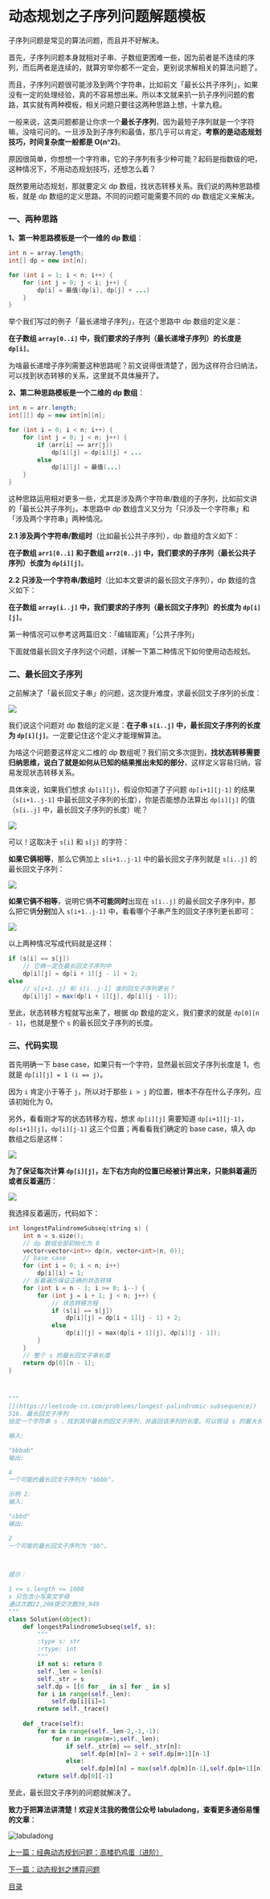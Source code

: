 # 动态规划之子序列问题解题模板

子序列问题是常见的算法问题，而且并不好解决。

首先，子序列问题本身就相对子串、子数组更困难一些，因为前者是不连续的序列，而后两者是连续的，就算穷举你都不一定会，更别说求解相关的算法问题了。

而且，子序列问题很可能涉及到两个字符串，比如前文「最长公共子序列」，如果没有一定的处理经验，真的不容易想出来。所以本文就来扒一扒子序列问题的套路，其实就有两种模板，相关问题只要往这两种思路上想，十拿九稳。

一般来说，这类问题都是让你求一个**最长子序列**，因为最短子序列就是一个字符嘛，没啥可问的。一旦涉及到子序列和最值，那几乎可以肯定，**考察的是动态规划技巧，时间复杂度一般都是 O(n^2)**。

原因很简单，你想想一个字符串，它的子序列有多少种可能？起码是指数级的吧，这种情况下，不用动态规划技巧，还想怎么着？

既然要用动态规划，那就要定义 dp 数组，找状态转移关系。我们说的两种思路模板，就是 dp 数组的定义思路。不同的问题可能需要不同的 dp 数组定义来解决。

### 一、两种思路

**1、第一种思路模板是一个一维的 dp 数组**：

```java
int n = array.length;
int[] dp = new int[n];

for (int i = 1; i < n; i++) {
    for (int j = 0; j < i; j++) {
        dp[i] = 最值(dp[i], dp[j] + ...)
    }
}
```

举个我们写过的例子「最长递增子序列」，在这个思路中 dp 数组的定义是：

**在子数组 `array[0..i]` 中，我们要求的子序列（最长递增子序列）的长度是 `dp[i]`**。

为啥最长递增子序列需要这种思路呢？前文说得很清楚了，因为这样符合归纳法，可以找到状态转移的关系，这里就不具体展开了。

**2、第二种思路模板是一个二维的 dp 数组**：

```java
int n = arr.length;
int[][] dp = new int[n][n];

for (int i = 0; i < n; i++) {
    for (int j = 0; j < n; j++) {
        if (arr[i] == arr[j]) 
            dp[i][j] = dp[i][j] + ...
        else
            dp[i][j] = 最值(...)
    }
}
```

这种思路运用相对更多一些，尤其是涉及两个字符串/数组的子序列，比如前文讲的「最长公共子序列」。本思路中 dp 数组含义又分为「只涉及一个字符串」和「涉及两个字符串」两种情况。

**2.1 涉及两个字符串/数组时**（比如最长公共子序列），dp 数组的含义如下：

**在子数组 `arr1[0..i]` 和子数组 `arr2[0..j]` 中，我们要求的子序列（最长公共子序列）长度为 `dp[i][j]`**。

**2.2 只涉及一个字符串/数组时**（比如本文要讲的最长回文子序列），dp 数组的含义如下：

**在子数组 `array[i..j]` 中，我们要求的子序列（最长回文子序列）的长度为 `dp[i][j]`**。

第一种情况可以参考这两篇旧文：「编辑距离」「公共子序列」

下面就借最长回文子序列这个问题，详解一下第二种情况下如何使用动态规划。

### 二、最长回文子序列

之前解决了「最长回文子串」的问题，这次提升难度，求最长回文子序列的长度：

![](../pictures/最长回文子序列/1.jpg)

我们说这个问题对 dp 数组的定义是：**在子串 `s[i..j]` 中，最长回文子序列的长度为 `dp[i][j]`**。一定要记住这个定义才能理解算法。

为啥这个问题要这样定义二维的 dp 数组呢？我们前文多次提到，**找状态转移需要归纳思维，说白了就是如何从已知的结果推出未知的部分**，这样定义容易归纳，容易发现状态转移关系。

具体来说，如果我们想求 `dp[i][j]`，假设你知道了子问题 `dp[i+1][j-1]` 的结果（`s[i+1..j-1]` 中最长回文子序列的长度），你是否能想办法算出 `dp[i][j]` 的值（`s[i..j]` 中，最长回文子序列的长度）呢？

![](../pictures/最长回文子序列/1.jpg)

可以！这取决于 `s[i]` 和 `s[j]` 的字符：

**如果它俩相等**，那么它俩加上 `s[i+1..j-1]` 中的最长回文子序列就是 `s[i..j]` 的最长回文子序列：

![](../pictures/最长回文子序列/2.jpg)

**如果它俩不相等**，说明它俩**不可能同时**出现在 `s[i..j]` 的最长回文子序列中，那么把它俩**分别**加入 `s[i+1..j-1]` 中，看看哪个子串产生的回文子序列更长即可：

![](../pictures/最长回文子序列/3.jpg)

以上两种情况写成代码就是这样：

```java
if (s[i] == s[j])
    // 它俩一定在最长回文子序列中
    dp[i][j] = dp[i + 1][j - 1] + 2;
else
    // s[i+1..j] 和 s[i..j-1] 谁的回文子序列更长？
    dp[i][j] = max(dp[i + 1][j], dp[i][j - 1]);
```

至此，状态转移方程就写出来了，根据 dp 数组的定义，我们要求的就是 `dp[0][n - 1]`，也就是整个 `s` 的最长回文子序列的长度。

### 三、代码实现

首先明确一下 base case，如果只有一个字符，显然最长回文子序列长度是 1，也就是 `dp[i][j] = 1 (i == j)`。

因为 `i` 肯定小于等于 `j`，所以对于那些 `i > j` 的位置，根本不存在什么子序列，应该初始化为 0。

另外，看看刚才写的状态转移方程，想求 `dp[i][j]` 需要知道 `dp[i+1][j-1]`，`dp[i+1][j]`，`dp[i][j-1]` 这三个位置；再看看我们确定的 base case，填入 dp 数组之后是这样：

![](../pictures/最长回文子序列/4.jpg)

**为了保证每次计算 `dp[i][j]`，左下右方向的位置已经被计算出来，只能斜着遍历或者反着遍历**：

![](../pictures/最长回文子序列/5.jpg)

我选择反着遍历，代码如下：

```cpp
int longestPalindromeSubseq(string s) {
    int n = s.size();
    // dp 数组全部初始化为 0
    vector<vector<int>> dp(n, vector<int>(n, 0));
    // base case
    for (int i = 0; i < n; i++)
        dp[i][i] = 1;
    // 反着遍历保证正确的状态转移
    for (int i = n - 1; i >= 0; i--) {
        for (int j = i + 1; j < n; j++) {
            // 状态转移方程
            if (s[i] == s[j])
                dp[i][j] = dp[i + 1][j - 1] + 2;
            else
                dp[i][j] = max(dp[i + 1][j], dp[i][j - 1]);
        }
    }
    // 整个 s 的最长回文子串长度
    return dp[0][n - 1];
}
```
```py


"""
[](https://leetcode-cn.com/problems/longest-palindromic-subsequence/)
516. 最长回文子序列
给定一个字符串 s ，找到其中最长的回文子序列，并返回该序列的长度。可以假设 s 的最大长度为 1000 。

输入:

"bbbab"
输出:

4
一个可能的最长回文子序列为 "bbbb"。

示例 2:
输入:

"cbbd"
输出:

2
一个可能的最长回文子序列为 "bb"。

 

提示：

1 <= s.length <= 1000
s 只包含小写英文字母
通过次数22,208提交次数39,949
"""
class Solution(object):
    def longestPalindromeSubseq(self, s):
        """
        :type s: str
        :rtype: int
        """
        if not s: return 0
        self._len = len(s)
        self._str = s
        self.dp = [[0 for _ in s] for _ in s]
        for i in range(self._len):
            self.dp[i][i]=1
        return self._trace()
        
    def _trace(self):
        for m in range(self._len-2,-1,-1):
            for n in range(m+1,self._len):
                if self._str[m] == self._str[n]:
                    self.dp[m][n]= 2 + self.dp[m+1][n-1]
                else:
                    self.dp[m][n] = max(self.dp[m][n-1],self.dp[m+1][n])
        return self.dp[0][-1]
```

至此，最长回文子序列的问题就解决了。

**致力于把算法讲清楚！欢迎关注我的微信公众号 labuladong，查看更多通俗易懂的文章**：

![labuladong](../pictures/labuladong.png)

[上一篇：经典动态规划问题：高楼扔鸡蛋（进阶）](../动态规划系列/高楼扔鸡蛋进阶.md)

[下一篇：动态规划之博弈问题](../动态规划系列/动态规划之博弈问题.md)

[目录](../README.md#目录)
